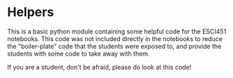 # Helpers

This is a basic python module containing some helpful code for the ESCI451 notebooks.
This code was not included directly in the notebooks to reduce the "boiler-plate" code
that the students were exposed to, and provide the students with some code to take
away with them.

If you are a student, don't be afraid, please do look at this code!
